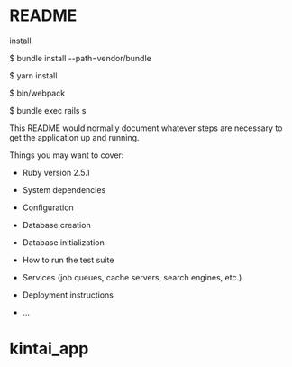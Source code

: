 # README

install 

$ bundle install --path=vendor/bundle

$ yarn install

$ bin/webpack

$ bundle exec rails s


This README would normally document whatever steps are necessary to get the
application up and running.

Things you may want to cover:

* Ruby version
  2.5.1

* System dependencies

* Configuration

* Database creation

* Database initialization

* How to run the test suite

* Services (job queues, cache servers, search engines, etc.)

* Deployment instructions

* ...
# kintai_app
